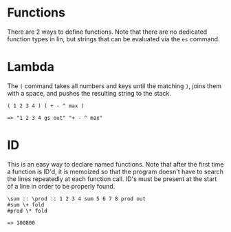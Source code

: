 # Functions
There are 2 ways to define functions. Note that there are no dedicated function types in lin, but strings that can be evaluated via the `es` command.

# Lambda
The `(` command takes all numbers and keys until the matching `)`, joins them with a space, and pushes the resulting string to the stack.

```
( 1 2 3 4 ) ( + - ^ max )

=> "1 2 3 4 gs out" "+ - ^ max"
```

# ID
This is an easy way to declare named functions. Note that after the first time a function is ID'd, it is memoized so that the program doesn't have to search the lines repeatedly at each function call. ID's must be present at the start of a line in order to be properly found.

```
\sum :: \prod :: 1 2 3 4 sum 5 6 7 8 prod out
#sum \+ fold
#prod \* fold

=> 100800
```
